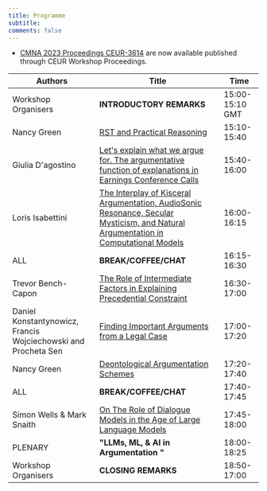 ```yaml
---
title: Programme 
subtitle: 
comments: false
---
```


<!--We'll publish a full timetable of events and links to papers CMNA'23 closer to the event.-->

<!--
* Register to attend for free on the day via [Eventbrite](https://www.eventbrite.com/e/cmna-xxi-the-21st-workshop-on-computational-models-of-natural-argument-tickets-160894310213).
* CMNA 21 will use Zoom for meeting participants. We'll distribute links to registered delegates prior to the meeting.
-->
* [CMNA 2023 Proceedings CEUR-3614](http://ceur-ws.org/Vol-3614/) are now available published through CEUR Workshop Proceedings.
<!--
* Note that all times are in British Summer Time (GMT +1). You can use [this link](https://www.timeanddate.com/worldclock/fixedtime.html?msg=CMNA+2021&iso=20210902T15&p1=136&ah=2&am=30) to double check the time in your own timezone for the sessions.
* The closing seminar is part of the Ethics of Argumentation seminar series. We'll post a link to join that event to the eventbrite registered participants information in due time.
-->


<!--# Session #1 (Thursday September 2nd, 15:00-17:30 BST)-->

|  Authors | Title  | Time  |
|----------|---|---|
| Workshop Organisers | **INTRODUCTORY REMARKS** | 15:00-15:10 GMT |
| Nancy Green | [RST and Practical Reasoning](/cmna23/assets/papers/paper1.pdf) | 15:10-15:40  | 
| Giulia D'agostino | [Let's explain what we argue for. The argumentative function of explanations in Earnings Conference Calls](/cmna23/assets/papers/paper2.pdf) | 15:40-16:00 |
| Loris Isabettini | [The Interplay of Kisceral Argumentation, AudioSonic Resonance, Secular Mysticism, and Natural Argumentation in Computational Models](/cmna23/assets/papers/abstract1.pdf) | 16:00-16:15 |
| ALL | **BREAK/COFFEE/CHAT** | 16:15-16:30 | 
| Trevor Bench-Capon | [The Role of Intermediate Factors in Explaining Precedential Constraint](/cmna23/assets/papers/paper3.pdf) | 16:30-17:00 |
| Daniel Konstantynowicz, Francis Wojciechowski and Procheta Sen | [Finding Important Arguments from a Legal Case](/cmna23/assets/papers/paper4.pdf) | 17:00-17:20 |
| Nancy Green | [Deontological Argumentation Schemes](/cmna23/assets/papers/paper5.pdf) | 17:20-17:40 |
| ALL | **BREAK/COFFEE/CHAT** | 17:40-17:45 | 
| Simon Wells & Mark Snaith | [On The Role of Dialogue Models in the Age of Large Language Models](/cmna23/assets/papers/abstract2.pdf) | 17:45-18:00 |
| PLENARY | **"LLMs, ML, & AI in Argumentation "** | 18:00-18:25 |
| Workshop Organisers | **CLOSING REMARKS** | 18:50-17:00 |


<!--Long & short papers have been published as archival proceedings on the [CEUR Workshop Proceedings website](http://ceur-ws.org/) in [volume #3205](http://ceur-ws.org/Vol-3205/).
-->
<!--
# Invited Speaker (13:45-14:30 CET)

**Title:** The Dynamics of Knowledge: Argumentation and Belief Revision

**Speaker:** Guillermo R. Simari, Universidad Nacional del Sur

**Abstract:** The exploration of the relationships between belief revision and computational argumentation has led to significant contributions for both areas; several techniques employed in belief revision are being studied to formalize the dynamics of argumentation frameworks and the capabilities of the argumentation-based defeasible reasoning are being used to define belief change operators. By briefly considering the fundamental ideas of both areas it is possible to examine some of the mutually beneficial cross-application in different proposals that model reasoning mechanisms that combine contributions from the two domains.
-->


<!--
# Session #2 (Friday September 3rd 15:00-17:30 BST)


|  Authors | Title  | Time  |
|----------|---|---|
| | **Introductory Remarks** | 15:00-15:15 |
| Elena Musi, Rudi Palmieri, Chiara Mercuri, Alessandro Giudici, Neil Maiden, Charlotte Hardman and Rita Borgo  | [What makes you fupy (‘food’ + ‘happy’)? Leveraging strategic maneuvering to build food coaching apps](http://ceur-ws.org/Vol-2937/paper4.pdf) | 15:15-15:45 | 
| Lars Malmqvist, Tommy Yuan and Peter Nightingale.  | [Improving Misinformation Detection in Tweets with Abstract Argumentation](http://ceur-ws.org/Vol-2937/paper5.pdf) | 15:45-16:15 | 
| | **BREAK/COFFEE/CHAT** | 16:15-16:30 |
| Jack Mumford, Katie Atkinson and Trevor Bench-Capon | [Machine Learning and Legal Argument](http://ceur-ws.org/Vol-2937/paper6.pdf) | 16:30-17:00 |
| Nancy Green and Joshua Crotts | [A First Experiment Using ILP for Argument Mining](http://ceur-ws.org/Vol-2937/paper7.pdf) | 17:00-17:30 |
| | **Closing Remarks** | 17:30-17:35 |
| | **INFORMAL CHAT** | 17:35-18:00 |

# Closing Seminar (18:00-19:00 BST)

This year we've coordinated with the [interdisciplinary monthly online speaker series on the ethics of argumentation](https://argumentethics2021.wixsite.com/argumentationethics) for the closing seminar. We'll share the link to that seminar to all CMNA delegates and invite them to join that event immediately after the close of CMNA'21.

**Title:** Sources of Opinion: The Community of Knowledge and How to Take Advantage of Outsourcing

**Speaker:** [Steven A. Sloman](https://vivo.brown.edu/display/ssloman), [Brown University](https://www.brown.edu/)

**Abstract:** People have some crazy opinions. Generally, these are the opinions that we disagree with. The standard view in both academia and the wider culture is that people have such opinions due to knowledge deficits; they are lacking information. On this view, providing information and critical reasoning skills is the best way to get opinions to converge, because they’ll converge to the truth. There is already strong reason to doubt this deficit model. I provide more in the form of evidence that knowledge is unrelated to attitudes about issues. In contrast, a person’s ideology influences both their attitudes and their sense of understanding. A competitor to the deficit model, the cultural cognition view, explains the effect of ideology on attitudes, but does not address the sense of understanding. I follow the cultural cognition view in proposing that people outsource much of their reasoning to their communities; I add that it is the resulting sense of understanding that mediates their attitudes. This community of knowledge suggests that people outsource most of their reasoning. I show how this fact can be deployed to bring evidence to bear on policy.

-->
